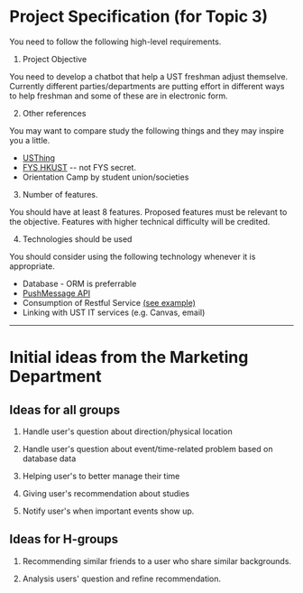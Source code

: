 # Project Specification (for Topic 3)

You need to follow the following high-level requirements.

1) Project Objective

You need to develop a chatbot that help a UST freshman adjust themselve. Currently different parties/departments are putting effort in different ways to help freshman and some of these are in electronic form.

2) Other references

You may want to compare study the following things and they may inspire you a little.

* [USThing](http://usthing.ust.hk/)
* [FYS HKUST](http://fys.ust.hk/) -- not FYS secret.
* Orientation Camp by student union/societies


3) Number of features.

You should have at least 8 features. Proposed features must be relevant to the objective. Features with higher technical difficulty will be credited.

4) Technologies should be used

You should consider using the following technology whenever it is appropriate.

* Database - ORM is preferrable
* [PushMessage API](https://devdocs.line.me/en/#push-message)
* Consumption of Restful Service [(see example)](https://spring.io/guides/gs/consuming-rest/)
* Linking with UST IT services (e.g. Canvas, email)

---

# Initial ideas from the Marketing Department

## Ideas for all groups

1. Handle user's question about direction/physical location 

1. Handle user's question about event/time-related problem based on database data

1. Helping user's to better manage their time

1. Giving user's recommendation about studies

1. Notify user's when important events show up.

## Ideas for H-groups

1. Recommending similar friends to a user who share similar backgrounds.

1. Analysis users' question and refine recommendation.

